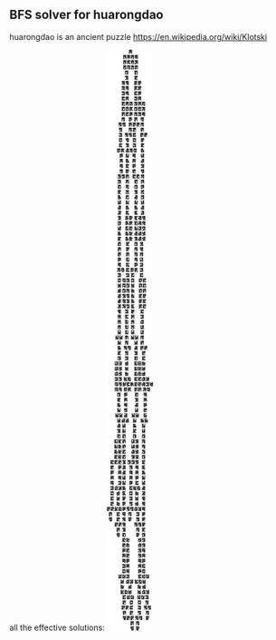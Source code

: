 ## BFS solver for huarongdao

huarongdao is an ancient puzzle
https://en.wikipedia.org/wiki/Klotski

all the effective solutions:
![solutions](graph.dot.png)
